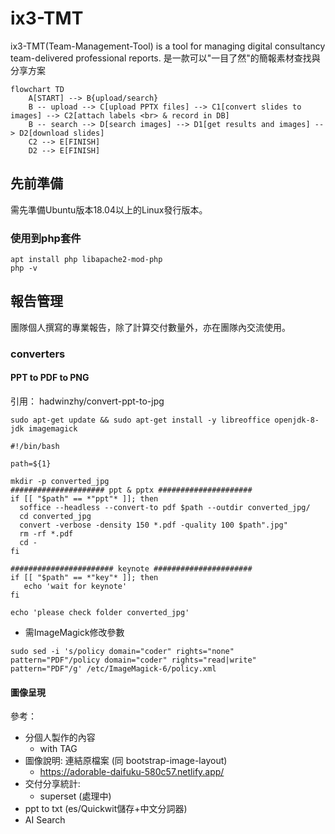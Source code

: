 # ix3-TMT 
ix3-TMT(Team-Management-Tool) is a tool for managing digital consultancy team-delivered professional reports.
是一款可以"一目了然"的簡報素材查找與分享方案

```mermaid
flowchart TD
    A[START] --> B{upload/search}
    B -- upload --> C[upload PPTX files] --> C1[convert slides to images] --> C2[attach labels <br> & record in DB]
    B -- search --> D[search images] --> D1[get results and images] --> D2[download slides]
    C2 --> E[FINISH]
    D2 --> E[FINISH]
```

## 先前準備 ##
需先準備Ubuntu版本18.04以上的Linux發行版本。

### 使用到php套件
```
apt install php libapache2-mod-php
php -v
```

## 報告管理 ##
團隊個人撰寫的專業報告，除了計算交付數量外，亦在團隊內交流使用。

### converters ###
#### PPT to PDF to PNG
引用： hadwinzhy/convert-ppt-to-jpg
<pre><code>sudo apt-get update && sudo apt-get install -y libreoffice openjdk-8-jdk imagemagick</code></pre>

<pre><code>#!/bin/bash

path=${1}

mkdir -p converted_jpg
##################### ppt & pptx #####################
if [[ "$path" == *"ppt"* ]]; then
  soffice --headless --convert-to pdf $path --outdir converted_jpg/
  cd converted_jpg
  convert -verbose -density 150 *.pdf -quality 100 $path".jpg"
  rm -rf *.pdf
  cd -
fi

####################### keynote ######################
if [[ "$path" == *"key"* ]]; then
   echo 'wait for keynote'
fi

echo 'please check folder converted_jpg'
</code></pre>

- 需ImageMagick修改參數
<pre><code>sudo sed -i 's/policy domain="coder" rights="none" pattern="PDF"/policy domain="coder" rights="read|write" pattern="PDF"/g' /etc/ImageMagick-6/policy.xml</code></pre>


#### 圖像呈現 ####
參考：
 - 分個人製作的內容
   - with TAG  
 - 圖像說明: 連結原檔案 (同 bootstrap-image-layout)
   - https://adorable-daifuku-580c57.netlify.app/
 - 交付分享統計:
   - superset (處理中)
 - ppt to txt (es/Quickwit儲存+中文分詞器)
 - AI Search
